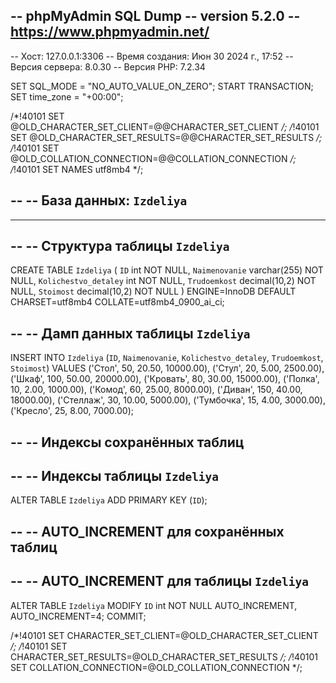 -- phpMyAdmin SQL Dump
-- version 5.2.0
-- https://www.phpmyadmin.net/
--
-- Хост: 127.0.0.1:3306
-- Время создания: Июн 30 2024 г., 17:52
-- Версия сервера: 8.0.30
-- Версия PHP: 7.2.34

SET SQL_MODE = "NO_AUTO_VALUE_ON_ZERO";
START TRANSACTION;
SET time_zone = "+00:00";


/*!40101 SET @OLD_CHARACTER_SET_CLIENT=@@CHARACTER_SET_CLIENT */;
/*!40101 SET @OLD_CHARACTER_SET_RESULTS=@@CHARACTER_SET_RESULTS */;
/*!40101 SET @OLD_COLLATION_CONNECTION=@@COLLATION_CONNECTION */;
/*!40101 SET NAMES utf8mb4 */;

--
-- База данных: `Izdeliya`
--

-- --------------------------------------------------------

--
-- Структура таблицы `Izdeliya`
--

CREATE TABLE `Izdeliya` (
  `ID` int NOT NULL,
  `Naimenovanie` varchar(255) NOT NULL,
  `Kolichestvo_detaley` int NOT NULL,
  `Trudoemkost` decimal(10,2) NOT NULL,
  `Stoimost` decimal(10,2) NOT NULL
) ENGINE=InnoDB DEFAULT CHARSET=utf8mb4 COLLATE=utf8mb4_0900_ai_ci;

--
-- Дамп данных таблицы `Izdeliya`
--

INSERT INTO `Izdeliya` (`ID`, `Naimenovanie`, `Kolichestvo_detaley`, `Trudoemkost`, `Stoimost`) VALUES
('Стол', 50, 20.50, 10000.00),
('Стул', 20, 5.00, 2500.00),
('Шкаф', 100, 50.00, 20000.00),
('Кровать', 80, 30.00, 15000.00),
('Полка', 10, 2.00, 1000.00),
('Комод', 60, 25.00, 8000.00),
('Диван', 150, 40.00, 18000.00),
('Стеллаж', 30, 10.00, 5000.00),
('Тумбочка', 15, 4.00, 3000.00),
('Кресло', 25, 8.00, 7000.00);

--
-- Индексы сохранённых таблиц
--

--
-- Индексы таблицы `Izdeliya`
--
ALTER TABLE `Izdeliya`
  ADD PRIMARY KEY (`ID`);

--
-- AUTO_INCREMENT для сохранённых таблиц
--

--
-- AUTO_INCREMENT для таблицы `Izdeliya`
--
ALTER TABLE `Izdeliya`
  MODIFY `ID` int NOT NULL AUTO_INCREMENT, AUTO_INCREMENT=4;
COMMIT;

/*!40101 SET CHARACTER_SET_CLIENT=@OLD_CHARACTER_SET_CLIENT */;
/*!40101 SET CHARACTER_SET_RESULTS=@OLD_CHARACTER_SET_RESULTS */;
/*!40101 SET COLLATION_CONNECTION=@OLD_COLLATION_CONNECTION */;
